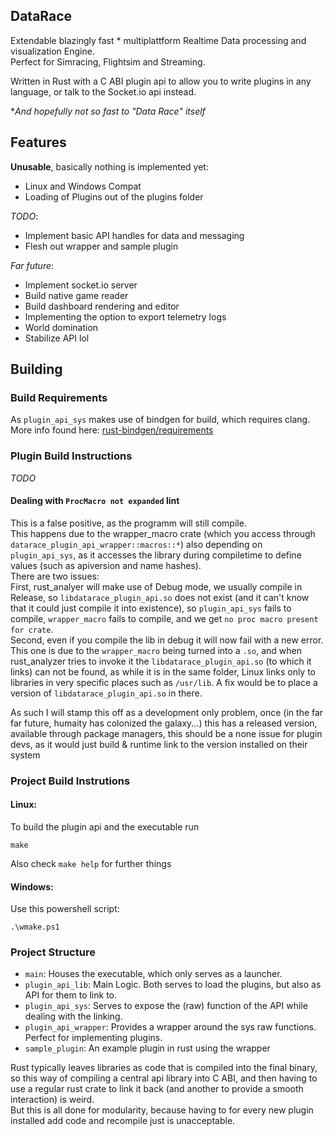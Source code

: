## DataRace
Extendable blazingly fast * multiplattform Realtime Data processing and visualization Engine.  
Perfect for Simracing, Flightsim and Streaming.  
  
Written in Rust with a C ABI plugin api to allow you to write plugins in any language,
or talk to the Socket.io api instead.  
  
**And hopefully not so fast to "Data Race" itself*

## Features
**Unusable**, basically nothing is implemented yet:  
- Linux and Windows Compat
- Loading of Plugins out of the plugins folder
  
*TODO*:  
- Implement basic API handles for data and messaging
- Flesh out wrapper and sample plugin

*Far future*:
- Implement socket.io server
- Build native game reader
- Build dashboard rendering and editor
- Implementing the option to export telemetry logs
- World domination
- Stabilize API lol

## Building
### Build Requirements
As `plugin_api_sys` makes use of bindgen for build, which requires clang.  
More info found here: [rust-bindgen/requirements](https://rust-lang.github.io/rust-bindgen/requirements.html)  

### Plugin Build Instructions
*TODO*
#### Dealing with `ProcMacro not expanded` lint
This is a false positive, as the programm will still compile.  
This happens due to the wrapper_macro crate (which you access through `datarace_plugin_api_wrapper::macros::*`)
also depending on `plugin_api_sys`, as it accesses the library during compiletime to define values (such as apiversion and name hashes).  
There are two issues:  
First, rust_analyer will make use of Debug mode, we usually compile in Release,
so `libdatarace_plugin_api.so` does not exist (and it can't know that it could just compile it into existence), so `plugin_api_sys` fails to compile,
`wrapper_macro` fails to compile, and we get `no proc macro present for crate`.  
Second, even if you compile the lib in debug it will now fail with a new error. This one is due to the `wrapper_macro` being turned into a `.so`,
and when rust_analyzer tries to invoke it the `libdatarace_plugin_api.so` (to which it links) can not be found, as while it is in the same folder,
Linux links only to libraries in very specific places such as `/usr/lib`. A fix would be to place a version of `libdatarace_plugin_api.so` in there.  
  
As such I will stamp this off as a development only problem, once (in the far far future, humaity has colonized the galaxy...) this has a released version,
available through package managers, this should be a none issue for plugin devs, as it would just build & runtime link to the version installed on their system

### Project Build Instrutions
#### Linux:
To build the plugin api and the executable run
```
make
```

Also check `make help` for further things  

#### Windows:
Use this powershell script:
```
.\wmake.ps1
```

### Project Structure
- `main`: Houses the executable, which only serves as a launcher.
- `plugin_api_lib`: Main Logic. Both serves to load the plugins, but also as API for them to link to.
- `plugin_api_sys`: Serves to expose the (raw) function of the API while dealing with the linking.
- `plugin_api_wrapper`: Provides a wrapper around the sys raw functions. Perfect for implementing plugins.
- `sample_plugin`: An example plugin in rust using the wrapper
  
Rust typically leaves libraries as code that is compiled into the final binary,
so this way of compiling a central api library into C ABI, and then having to use a regular rust crate to link it back (and another to provide a smooth interaction) is weird.  
But this is all done for modularity, because having to for every new plugin installed add code and recompile just is unacceptable.
